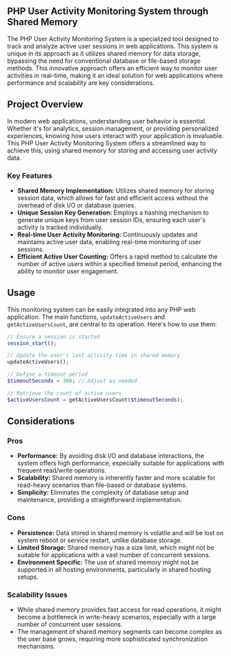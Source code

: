 ## PHP User Activity Monitoring System through Shared Memory

The PHP User Activity Monitoring System is a specialized tool designed to track and analyze active user sessions in web applications. This system is unique in its approach as it utilizes shared memory for data storage, bypassing the need for conventional database or file-based storage methods. This innovative approach offers an efficient way to monitor user activities in real-time, making it an ideal solution for web applications where performance and scalability are key considerations.

## Project Overview

In modern web applications, understanding user behavior is essential. Whether it's for analytics, session management, or providing personalized experiences, knowing how users interact with your application is invaluable. This PHP User Activity Monitoring System offers a streamlined way to achieve this, using shared memory for storing and accessing user activity data.


### Key Features

* **Shared Memory Implementation:** Utilizes shared memory for storing session data, which allows for fast and efficient access without the overhead of disk I/O or database queries.
* **Unique Session Key Generation:** Employs a hashing mechanism to generate unique keys from user session IDs, ensuring each user's activity is tracked individually.
* **Real-time User Activity Monitoring:** Continuously updates and maintains active user data, enabling real-time monitoring of user sessions.
* **Efficient Active User Counting:** Offers a rapid method to calculate the number of active users within a specified timeout period, enhancing the ability to monitor user engagement.

## Usage

This monitoring system can be easily integrated into any PHP web application. The main functions, `updateActiveUsers` and `getActiveUsersCount`, are central to its operation. Here's how to use them:

```php
// Ensure a session is started
session_start();

// Update the user's last activity time in shared memory
updateActiveUsers();

```



```php
// Define a timeout period
$timeoutSeconds = 300; // Adjust as needed

// Retrieve the count of active users
$activeUsersCount = getActiveUsersCount($timeoutSeconds);

```



## Considerations

### Pros

* **Performance:** By avoiding disk I/O and database interactions, the system offers high performance, especially suitable for applications with frequent read/write operations.
* **Scalability:** Shared memory is inherently faster and more scalable for read-heavy scenarios than file-based or database systems.
* **Simplicity:** Eliminates the complexity of database setup and maintenance, providing a straightforward implementation.

### Cons

* **Persistence:** Data stored in shared memory is volatile and will be lost on system reboot or service restart, unlike database storage.
* **Limited Storage:** Shared memory has a size limit, which might not be suitable for applications with a vast number of concurrent sessions.
* **Environment Specific:** The use of shared memory might not be supported in all hosting environments, particularly in shared hosting setups.

### Scalability Issues

* While shared memory provides fast access for read operations, it might become a bottleneck in write-heavy scenarios, especially with a large number of concurrent user sessions.
* The management of shared memory segments can become complex as the user base grows, requiring more sophisticated synchronization mechanisms.
